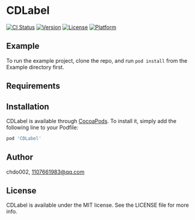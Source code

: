 # CDLabel

[![CI Status](http://img.shields.io/travis/chdo002/CDLabel.svg?style=flat)](https://travis-ci.org/chdo002/CDLabel)
[![Version](https://img.shields.io/cocoapods/v/CDLabel.svg?style=flat)](http://cocoapods.org/pods/CDLabel)
[![License](https://img.shields.io/cocoapods/l/CDLabel.svg?style=flat)](http://cocoapods.org/pods/CDLabel)
[![Platform](https://img.shields.io/cocoapods/p/CDLabel.svg?style=flat)](http://cocoapods.org/pods/CDLabel)

## Example

To run the example project, clone the repo, and run `pod install` from the Example directory first.

## Requirements

## Installation

CDLabel is available through [CocoaPods](http://cocoapods.org). To install
it, simply add the following line to your Podfile:

```ruby
pod 'CDLabel'
```

## Author

chdo002, 1107661983@qq.com

## License

CDLabel is available under the MIT license. See the LICENSE file for more info.
